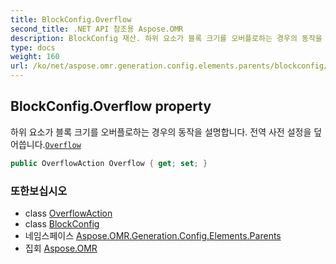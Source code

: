 ```yaml
---
title: BlockConfig.Overflow
second_title: .NET API 참조용 Aspose.OMR
description: BlockConfig 재산. 하위 요소가 블록 크기를 오버플로하는 경우의 동작을 설명합니다. 전역 사전 설정을 덮어씁니다.Overflow
type: docs
weight: 160
url: /ko/net/aspose.omr.generation.config.elements.parents/blockconfig/overflow/
---
```

## BlockConfig.Overflow property

하위 요소가 블록 크기를 오버플로하는 경우의 동작을 설명합니다. 전역 사전 설정을 덮어씁니다.[`Overflow`](../../../aspose.omr.generation/globalpagesettings/overflow/)

```csharp
public OverflowAction Overflow { get; set; }
```

### 또한보십시오

* class [OverflowAction](../../../aspose.omr.generation.overflowactions/overflowaction/)
* class [BlockConfig](../)
* 네임스페이스 [Aspose.OMR.Generation.Config.Elements.Parents](../../blockconfig/)
* 집회 [Aspose.OMR](../../../)


